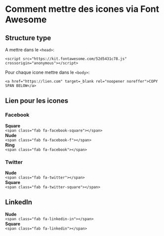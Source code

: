 # Comment mettre des icones via Font Awesome  
## Structure type
A mettre dans le `<head>`:  

`<script src="https://kit.fontawesome.com/52d5431c78.js" crossorigin="anonymous"></script>`

Pour chaque icone mettre dans le `<body>`:

`<a href="https://lien.com" target=_blank rel="noopener noreffer">COPY SPAN BELOW</a>`

## Lien pour les icones

### Facebook
**Square**  
`<span class="fab fa-facebook-square"></span>`  
**Nude**  
`<span class="fab fa-facebook-f"></span>`  
**Ring**  
`<span class="fab fa-facebook"></span>`  

### Twitter
**Nude**  
`<span class="fab fa-twitter"></span>`  
**Square**  
`<span class="fab fa-twitter-square"></span>`  

## LinkedIn
**Nude**  
`<span class="fab fa-linkedin-in"></span>`  
**Square**  
`<span class="fab fa-linkedin"></span>`  
